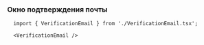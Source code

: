 ### Окно подтверждения почты

```tsx
  import { VerificationEmail } from './VerificationEmail.tsx';

  <VerificationEmail />
```
